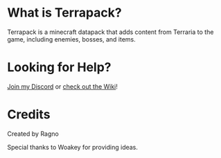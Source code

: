 # What is Terrapack?

Terrapack is a minecraft datapack that adds content from Terraria to the game, including enemies, bosses, and items.

# Looking for Help?

[Join my Discord](https://discord.gg/rrrN6Tc) or [check out the Wiki](https://github.com/RagtimeGal/Terrapack/wiki)!

# Credits

Created by Ragno

Special thanks to Woakey for providing ideas.